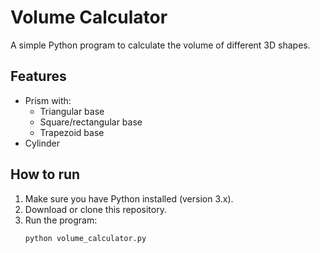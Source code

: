 # Volume Calculator

A simple Python program to calculate the volume of different 3D shapes.

## Features
- Prism with:
  - Triangular base
  - Square/rectangular base
  - Trapezoid base
- Cylinder

## How to run
1. Make sure you have Python installed (version 3.x).
2. Download or clone this repository.
3. Run the program:
   ```bash
   python volume_calculator.py

